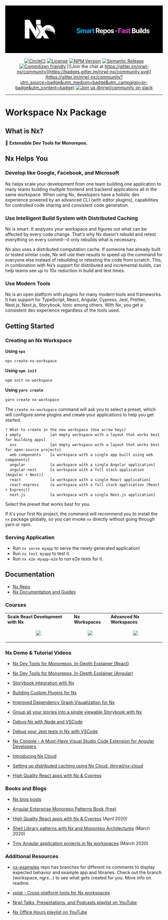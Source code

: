 <p align="center"><img src="https://raw.githubusercontent.com/nrwl/nx/master/images/nx.png" width="600"></p>

<div align="center">

[![CircleCI](https://circleci.com/gh/nrwl/nx.svg?style=svg)](https://circleci.com/gh/nrwl/nx)
[![License](https://img.shields.io/npm/l/@nrwl/workspace.svg?style=flat-square)]()
[![NPM Version](https://badge.fury.io/js/%40nrwl%2Fworkspace.svg)](https://www.npmjs.com/@nrwl/workspace)
[![Semantic Release](https://img.shields.io/badge/%20%20%F0%9F%93%A6%F0%9F%9A%80-semantic--release-e10079.svg?style=flat-square)]()
[![Commitizen friendly](https://img.shields.io/badge/commitizen-friendly-brightgreen.svg)](http://commitizen.github.io/cz-cli/)
[![Join the chat at https://gitter.im/nrwl-nx/community](https://badges.gitter.im/nrwl-nx/community.svg)](https://gitter.im/nrwl-nx/community?utm_source=badge&utm_medium=badge&utm_campaign=pr-badge&utm_content=badge)
[![Join us @nrwl/community on slack](https://img.shields.io/badge/slack-%40nrwl%2Fcommunity-brightgreen)](https://join.slack.com/t/nrwlcommunity/shared_invite/enQtNzU5MTE4OTQwOTk0LTgxY2E0ZWYzMWE0YzA5ZDA2MWM1NDVhNmI2ZWMyYmZhNWJiODk3MjkxZjY3MzU5ZjRmM2NmNWU1OTgyZmE4Mzc)

</div>


<hr>

# Workspace Nx Package

## What is Nx?

🔎 **Extensible Dev Tools for Monorepos.**

## Nx Helps You

### Develop like Google, Facebook, and Microsoft

Nx helps scale your development from one team building one application to many teams building multiple frontend and backend applications all in the same workspace. When using Nx, developers have a holistic dev experience powered by an advanced CLI (with editor plugins), capabilities for controlled code sharing and consistent code generation.

### Use Intelligent Build System with Distributed Caching

Nx is smart. It analyzes your workspace and figures out what can be affected by every code change. That's why Nx doesn't rebuild and retest everything on every commit--it only rebuilds what is necessary.

Nx also uses a distributed computation cache. If someone has already built or tested similar code, Nx will use their results to speed up the command for everyone else instead of rebuilding or retesting the code from scratch. This, in combination with Nx’s support for distributed and incremental builds, can help teams see up to 10x reduction in build and test times.

### Use Modern Tools

Nx is an open platform with plugins for many modern tools and frameworks. It has support for TypeScript, React, Angular, Cypress, Jest, Prettier, Nest.js, Next.js, Storybook, Ionic among others. With Nx, you get a consistent dev experience regardless of the tools used.


## Getting Started

### Creating an Nx Workspace

**Using `npx`**

```bash
npx create-nx-workspace
```

**Using `npm init`**

```bash
npm init nx-workspace
```

**Using `yarn create`**

```bash
yarn create nx-workspace
```

The `create-nx-workspace` command will ask you to select a preset, which will configure some plugins and create your applications to help you get started.

```
? What to create in the new workspace (Use arrow keys)
❯ empty             [an empty workspace with a layout that works best for building apps]
  oss               [an empty workspace with a layout that works best for open-source projects]
  web components    [a workspace with a single app built using web components]
  angular           [a workspace with a single Angular application]
  angular-nest      [a workspace with a full stack application (Angular + Nest)]
  react             [a workspace with a single React application]
  react-express     [a workspace with a full stack application (React + Express)]
  next.js           [a workspace with a single Next.js application]
```

Select the preset that works best for you.


If it's your first Nx project, the command will recommend you to install the `nx` package globally, so you can invoke `nx` directly without going through yarn or npm.

### Serving Application

- Run `nx serve myapp` to serve the newly generated application!
- Run `nx test myapp` to test it.
- Run `nx e2e myapp-e2e` to run e2e tests for it.

## Documentation

- [Nx Repo](https://github.com/nrwl/nx)
- [Nx Documentation and Guides](https://nx.dev)

### Courses

<table>
  <tr>
    <td><strong>Scale React Development with Nx</strong></td>
    <td><strong>Nx Workspaces</strong></td>
    <td><strong>Advanced Nx Workspaces</strong></td>
  </tr>
  <tr>
    <td>
      <a href="https://egghead.io/playlists/scale-react-development-with-nx-4038" target="_blank">
      <p align="center"><img src="https://raw.githubusercontent.com/nrwl/nx/master/images/EGH_ScalingReactNx.png" height="150px"></p>
      </a>
    </td>
    <td>
      <a href="https://www.youtube.com/watch?v=2mYLe9Kp9VM&list=PLakNactNC1dH38AfqmwabvOszDmKriGco" target="_blank">
        <p align="center"><img src="https://raw.githubusercontent.com/nrwl/nx/master/images/nx-workspace-course.png" width="350"></p>
      </a>
    </td>
    <td>  
      <a href="https://nxplaybook.com/p/advanced-nx-workspaces" target="_blank">
      <p align="center"><img src="https://raw.githubusercontent.com/nrwl/nx/master/images/advanced-nx-workspace-course.png" width="350"></p>
      </a>
    </td>
  </tr>
</table>

### Nx Demo & Tutorial Videos

- [Nx Dev Tools for Monorepos, In-Depth Explainer (React)](https://www.youtube.com/watch?v=jCf92IyR-GE)

- [Nx Dev Tools for Monorepos, In-Depth Explainer (Angular)](https://youtu.be/h5FIGDn5YM0)

- [Storybook Integration with Nx](https://youtu.be/sFpqyjT7u4s)

- [Building Custom Plugins for Nx](https://youtu.be/XYO689PAhow)

- [Improved Dependency Graph Visualization for Nx](https://youtu.be/cMZ-ReC-jWU)

- [Group all your stories into a single viewable Storybook with Nx](https://youtu.be/c323HOuFKkA)

- [Debug Nx with Node and VSCode](https://youtu.be/OGV4R0cPRPc)

- [Debug your Jest tests in Nx with VSCode](https://youtu.be/9_lgM2nokLg)

- [Nx Console - A Must-Have Visual Studio Code Extension for Angular Developers](https://youtu.be/IIetmfgozgI)

- [Introducing Nx Cloud](https://youtu.be/pwG20nNTEQc)

- [Setting up distributed caching using Nx Cloud, @nrwl/nx-cloud](https://youtu.be/w1-GiB74ddc)

- [High Quality React apps with Nx & Cypress](https://youtu.be/mfJBLhjYMdo)

### Books and Blogs

- [Nx blog posts](https://blog.nrwl.io/nx/home)

- [Angular Enterprise Monorepo Patterns Book (free)](https://go.nrwl.io/angular-enterprise-monorepo-patterns-new-book?utm_campaign=Book%3A%20Monorepo%20Patterns%2C%20Jan%202019&utm_source=Github&utm_medium=Banner%20Ad)

- [High Quality React apps with Nx & Cypress](https://cypress.io/blog/2020/04/14/high-quality-react-apps-with-nx-cypress/) (April 2020)

- [Shell Library patterns with Nx and Monorepo Architectures](https://indepth.dev/the-shell-library-patterns-with-nx-and-monorepo-architectures/) (March 2020)

- [Tiny Angular application projects in Nx workspaces](https://indepth.dev/tiny-angular-application-projects-in-nx-workspaces/#peer-reviewers--30/) (March 2020)

### Additional Resources

- [nx-examples](https://github.com/nrwl/nx-examples) repo has branches for different nx comments to display expected behavior and example app and libraries. Check out the branch (workspace, ngrx...) to see what gets created for you. More info on readme.

- [xplat - Cross-platform tools for Nx workspaces](https://nstudio.io/xplat/)
- [Nrwl Talks, Presentations, and Podcasts playlist on YouTube](https://www.youtube.com/playlist?list=PLakNactNC1dHHWx4JIORwfnEajRv6FG5m)

- [Nx Office Hours playlist on YouTube](https://www.youtube.com/playlist?list=PLakNactNC1dE8KLQ5zd3fQwu_yQHjTmR5)

